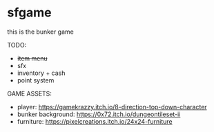 # sfgame

this is the bunker game

TODO:
- ~~item menu~~
- sfx
- inventory + cash
- point system

GAME ASSETS:
- player: https://gamekrazzy.itch.io/8-direction-top-down-character
- bunker background: https://0x72.itch.io/dungeontileset-ii
- furniture: https://pixelcreations.itch.io/24x24-furniture